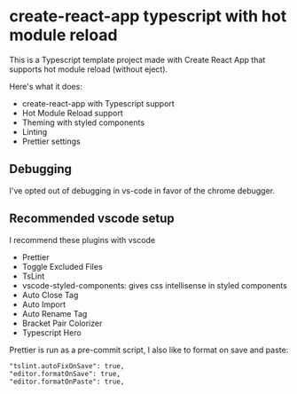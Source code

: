 # create-react-app typescript with hot module reload

This is a Typescript template project made with Create React App that supports hot module reload (without eject).

Here's what it does:

- create-react-app with Typescript support
- Hot Module Reload support
- Theming with styled components
- Linting
- Prettier settings

## Debugging

I've opted out of debugging in vs-code in favor of the chrome debugger.

## Recommended vscode setup

I recommend these plugins with vscode
- Prettier
- Toggle Excluded Files
- TsLint
- vscode-styled-components: gives css intellisense in styled components
- Auto Close Tag
- Auto Import
- Auto Rename Tag
- Bracket Pair Colorizer
- Typescript Hero

Prettier is run as a pre-commit script, I also like to format on save and paste:

```
"tslint.autoFixOnSave": true,
"editor.formatOnSave": true,
"editor.formatOnPaste": true,
``` 
